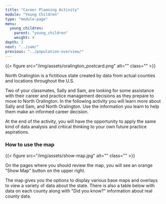 ```yaml
---
title: "Career Planning Activity"
module: "Young Children"
type: "module-page"
menu:
  young_children:
    parent: "young_children"
    weight: 4
depth: 3
next: "../sam/"
previous: "../population-overview/"
---
```

<div class="pageblock"><div class="maintext">
<div class="right">{{< figure src="/img/assets/oralington_postcard.png" alt="" class="" >}}</div>
<p>North Oralington is a fictitious state created by data from actual counties and locations throughout the U.S.</p>
<p>Two of your classmates, Sally and Sam, are looking for some assistance with their career and practice management decisions as they prepare to move to North Oralington. In the following activity you will learn more about Sally and Sam, and North Oralington. Use the information you learn to help them make an informed career decision.</p>
<p>At the end of the activity, you will have the opportunity to apply the same kind of data analysis and critical thinking to your own future practice aspirations.</p>
</div>
</div><h3>How to use the map</h3><div class="pageblock"><div class="right">{{< figure src="/img/assets/show-map.jpg" alt="" class="" >}}</div>
<div class="main">
<p>On the pages where you should review the map, you will see an orange "Show Map" button on the upper right.</p>
<p>The map gives you the options to display various base maps and overlays to view a variety of data about the state. There is also a table below with data on each county along with "Did you know?" information about real county data.</p>
</div>
</div>